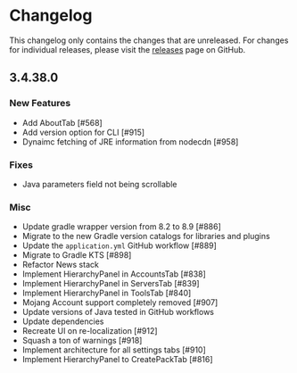 # Changelog

This changelog only contains the changes that are unreleased. For changes for individual releases, please visit the
[releases](https://github.com/ATLauncher/ATLauncher/releases) page on GitHub.

## 3.4.38.0

### New Features
- Add AboutTab [#568]
- Add version option for CLI [#915]
- Dynaimc fetching of JRE information from nodecdn [#958]

### Fixes
- Java parameters field not being scrollable

### Misc
- Update gradle wrapper version from 8.2 to 8.9 [#886]
- Migrate to the new Gradle version catalogs for libraries and plugins
- Update the `application.yml` GitHub workflow [#889]
- Migrate to Gradle KTS [#898]
- Refactor News stack
- Implement HierarchyPanel in AccountsTab [#838]
- Implement HierarchyPanel in ServersTab [#839]
- Implement HierarchyPanel in ToolsTab [#840]
- Mojang Account support completely removed [#907]
- Update versions of Java tested in GitHub workflows
- Update dependencies
- Recreate UI on re-localization [#912]
- Squash a ton of warnings [#918]
- Implement architecture for all settings tabs [#910]
- Implement HierarchyPanel to CreatePackTab [#816]

